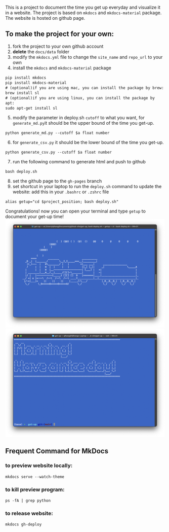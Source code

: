 This is a project to document the time you get up everyday and visualize it in a website. The project is based on `mkdocs` and `mkdocs-material` package. The website is hosted on github page.
## To make the project for your own:
1. fork the project to your own github account
2. **delete** the `docs/data` folder
3. modify the `mkdocs.yml` file to change the `site_name` and `repo_url` to your own
4. install the `mkdocs` and `mkdocs-material` package
```shell
pip install mkdocs
pip install mkdocs-material
# (optional)if you are using mac, you can install the package by brew:
brew install sl
# (optional)if you are using linux, you can install the package by apt:
sudo apt-get install sl
```
5. modify the parameter in deploy.sh `cutoff` to what you want, for `generate_md.py`it should be the upper bound of the time you get-up.
```shell
python generate_md.py --cutoff $a float number
```
6. for `generate_csv.py` it should be the lower bound of the time you get-up.
```shell
python generate_csv.py --cutoff $a float number
```
7. run the following command to generate html and push to github

```shell
bash deploy.sh
```
8. set the github page to the `gh-pages` branch
9. set shortcut in your laptop to run the `deploy.sh` command to update the website: add this in your `.bashrc` or `.zshrc` file 
```shell
alias getup="cd $project_position; bash deploy.sh"
```
Congratulations! now you can open your terminal and type `getup` to document your get-up time!
![image](./sample0.png)
![image](./sample2.png)
## Frequent Command for MkDocs

### to preview website locally:

```shell
mkdocs serve --watch-theme
```

### to kill preview program:
```shell
ps -fA | grep python
```

### to release website:
```shell
mkdocs gh-deploy
```



